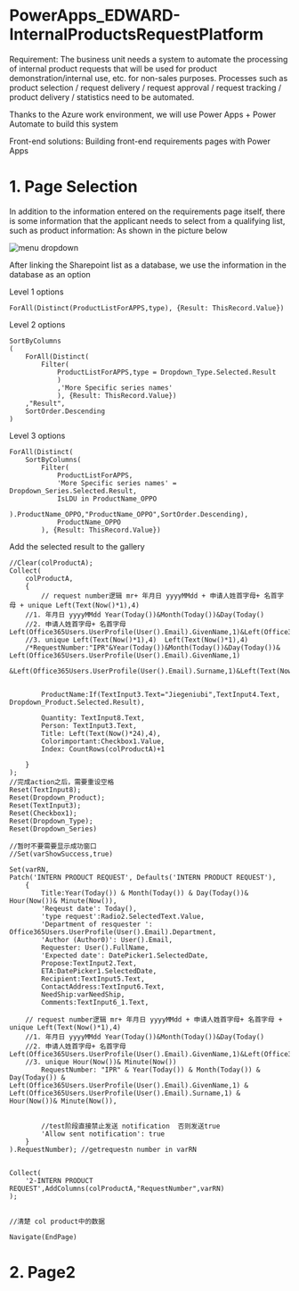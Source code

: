 # PowerApps_EDWARD-InternalProductsRequestPlatform

Requirement: The business unit needs a system to automate the processing of internal product requests that will be used for product demonstration/internal use, etc. for non-sales purposes.
Processes such as product selection / request delivery / request approval / request tracking / product delivery / statistics need to be automated.

Thanks to the Azure work environment, we will use Power Apps + Power Automate to build this system

Front-end solutions: Building front-end requirements pages with Power Apps

# 1. Page Selection
In addition to the information entered on the requirements page itself, there is some information that the applicant needs to select from a qualifying list, such as product information:
As shown in the picture below

![menu dropdown](https://github.com/CptLNERV/PowerApps_EDWARD-InternalProductsRequestPlatform/assets/20716430/416f1f53-9006-464f-ac25-fbb70c8fee73) 

After linking the Sharepoint list as a database, we use the information in the database as an option

Level 1 options
```
ForAll(Distinct(ProductListForAPPS,type), {Result: ThisRecord.Value})
```
Level 2 options
```
SortByColumns
(
    ForAll(Distinct(
        Filter(
            ProductListForAPPS,type = Dropdown_Type.Selected.Result
            )
            ,'More Specific series names'
            ), {Result: ThisRecord.Value})
    ,"Result",
    SortOrder.Descending
)
```

Level 3 options
```
ForAll(Distinct(
    SortByColumns(
        Filter(
            ProductListForAPPS,
            'More Specific series names' = Dropdown_Series.Selected.Result,
            IsLDU in ProductName_OPPO
            ).ProductName_OPPO,"ProductName_OPPO",SortOrder.Descending),
            ProductName_OPPO
        ), {Result: ThisRecord.Value})
```

Add the selected result to the gallery
```
//Clear(colProductA);
Collect(
    colProductA,
    {
        // request number逻辑 mr+ 年月日 yyyyMMdd + 申请人姓首字母+ 名首字母 + unique Left(Text(Now()*1),4)
    //1. 年月日 yyyyMMdd Year(Today())&Month(Today())&Day(Today()
    //2. 申请人姓首字母+ 名首字母 Left(Office365Users.UserProfile(User().Email).GivenName,1)&Left(Office365Users.UserProfile(User().Email).Surname,1)
    //3. unique Left(Text(Now()*1),4)  Left(Text(Now()*1),4)
    /*RequestNumber:"IPR"&Year(Today())&Month(Today())&Day(Today())& Left(Office365Users.UserProfile(User().Email).GivenName,1)
    &Left(Office365Users.UserProfile(User().Email).Surname,1)&Left(Text(Now()*24),4),*/
        
        
        ProductName:If(TextInput3.Text="Jiegeniubi",TextInput4.Text, Dropdown_Product.Selected.Result),
        
        Quantity: TextInput8.Text,
        Person: TextInput3.Text,
        Title: Left(Text(Now()*24),4),
        Colorimportant:Checkbox1.Value,
        Index: CountRows(colProductA)+1
        
    }
);
//完成action之后，需要重设空格
Reset(TextInput8);
Reset(Dropdown_Product);
Reset(TextInput3);
Reset(Checkbox1);
Reset(Dropdown_Type);
Reset(Dropdown_Series)

//暂时不要需要显示成功窗口
//Set(varShowSuccess,true)
```




```
Set(varRN,
Patch('INTERN PRODUCT REQUEST', Defaults('INTERN PRODUCT REQUEST'),
    {
        Title:Year(Today()) & Month(Today()) & Day(Today())& Hour(Now())& Minute(Now()),
        'Reqeust date': Today(),
        'type request':Radio2.SelectedText.Value,
        'Department of resquester ': Office365Users.UserProfile(User().Email).Department,
        'Author (Author0)': User().Email,
        Requester: User().FullName,
        'Expected date': DatePicker1.SelectedDate,
        Propose:TextInput2.Text,
        ETA:DatePicker1.SelectedDate,
        Recipient:TextInput5.Text,
        ContactAddress:TextInput6.Text,
        NeedShip:varNeedShip,
        Comments:TextInput6_1.Text,

    // request number逻辑 mr+ 年月日 yyyyMMdd + 申请人姓首字母+ 名首字母 + unique Left(Text(Now()*1),4)
    //1. 年月日 yyyyMMdd Year(Today())&Month(Today())&Day(Today()
    //2. 申请人姓首字母+ 名首字母 Left(Office365Users.UserProfile(User().Email).GivenName,1)&Left(Office365Users.UserProfile(User().Email).Surname,1)
    //3. unique Hour(Now())& Minute(Now())
        RequestNumber: "IPR" & Year(Today()) & Month(Today()) & Day(Today()) & Left(Office365Users.UserProfile(User().Email).GivenName,1) & Left(Office365Users.UserProfile(User().Email).Surname,1) & Hour(Now())& Minute(Now()),


        //test阶段直接禁止发送 notification  否则发送true
        'Allow sent notification': true
    }
).RequestNumber); //getrequestn number in varRN


Collect(
    '2-INTERN PRODUCT REQUEST',AddColumns(colProductA,"RequestNumber",varRN)
);


//清楚 col product中的数据

Navigate(EndPage)
```

# 2. Page2 
